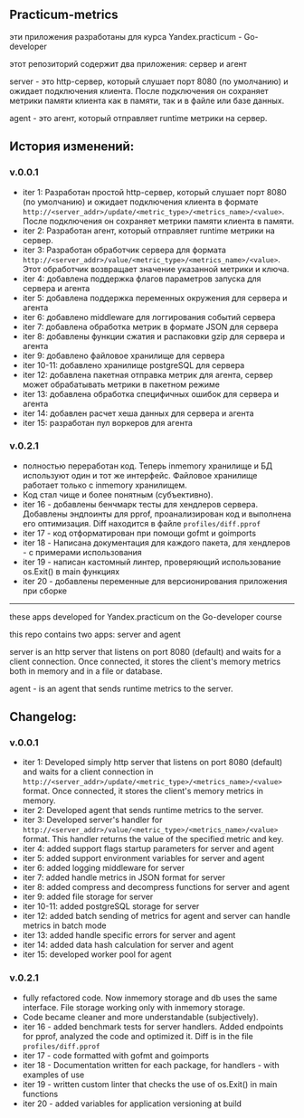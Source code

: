 ##



## Practicum-metrics

эти приложения разработаны для курса Yandex.practicum - Go-developer

этот репозиторий содержит два приложения: сервер и агент

server - это http-сервер, который слушает порт 8080 (по умолчанию) и ожидает подключения клиента. После подключения он сохраняет метрики памяти клиента как в памяти, так и в файле или базе данных.

agent - это агент, который отправляет runtime метрики на сервер.

## История изменений:

### v.0.0.1

- iter 1: Разработан простой http-сервер, который слушает порт 8080 (по умолчанию) и ожидает подключения клиента в формате ```http://<server_addr>/update/<metric_type>/<metrics_name>/<value>```. После подключения он сохраняет метрики памяти клиента в памяти.
- iter 2: Разработан агент, который отправляет runtime метрики на сервер.
- iter 3: Разработан обработчик сервера для формата ```http://<server_addr>/value/<metric_type>/<metrics_name>/<value>```. Этот обработчик возвращает значение указанной метрики и ключа.
- iter 4: добавлена поддержка флагов параметров запуска для сервера и агента
- iter 5: добавлена поддержка переменных окружения для сервера и агента
- iter 6: добавлено middleware для логгирования событий сервера
- iter 7: добавлена обработка метрик в формате JSON для сервера
- iter 8: добавлены функции сжатия и распаковки gzip для сервера и агента
- iter 9: добавлено файловое хранилище для сервера
- iter 10-11: добавлено хранилище postgreSQL для сервера
- iter 12: добавлена пакетная отправка метрик для агента, сервер может обрабатывать метрики в пакетном режиме
- iter 13: добавлена обработка специфичных ошибок для сервера и агента
- iter 14: добавлен расчет хеша данных для сервера и агента
- iter 15: разработан пул воркеров для агента

### v.0.2.1

- полностью переработан код. Теперь inmemory хранилище и БД используют один и тот же интерфейс. Файловое хранилище работает только с inmemory хранилищем.
- Код стал чище и более понятным (субъективно).
- iter 16 - добавлены бенчмарк тесты для хендлеров сервера. Добавлены эндпоинты для pprof, проанализирован код и выполнена его оптимизация. Diff находится в файле ```profiles/diff.pprof```
- iter 17 - код отформатирован при помощи gofmt и goimports
- iter 18 - Написана документация для каждого пакета, для хендлеров - с примерами использования
- iter 19 - написан кастомный линтер, проверяющий использование os.Exit() в main функциях
- iter 20 - добавлены переменные для версионирования приложения при сборке

--------------------

these apps developed for Yandex.practicum on the Go-developer course

this repo contains two apps: server and agent

server is an http server that listens on port 8080 (default) and waits for a client connection. Once connected, it stores the client's memory metrics both in memory and in a file or database.

agent - is an agent that sends runtime metrics to the server.

## Changelog:

### v.0.0.1

- iter 1: Developed simply http server that listens on port 8080 (default) and waits for a client connection in ```http://<server_addr>/update/<metric_type>/<metrics_name>/<value>``` format. Once connected, it stores the client's memory metrics in memory.
- iter 2: Developed agent that sends runtime metrics to the server.
- iter 3: Developed server's handler for ```http://<server_addr>/value/<metric_type>/<metrics_name>/<value>``` format. This handler returns the value of the specified metric and key.
- iter 4: added support flags startup parameters for server and agent
- iter 5: added support environment variables for server and agent
- iter 6: added logging middleware for server
- iter 7: added handle metrics in JSON format for server
- iter 8: added compress and decompress functions for server and agent
- iter 9: added file storage for server
- iter 10-11: added postgreSQL storage for server
- iter 12: added batch sending of metrics for agent and server can handle metrics in batch mode
- iter 13: added handle specific errors for server and agent
- iter 14: added data hash calculation for server and agent
- iter 15: developed worker pool for agent

### v.0.2.1

- fully refactored code. Now inmemory storage and db uses the same interface. File storage working only with inmemory storage.
- Code became cleaner and more understandable (subjectively).
- iter 16 - added benchmark tests for server handlers. Added endpoints for pprof, analyzed the code and optimized it. Diff is in the file ```profiles/diff.pprof```
- iter 17 - code formatted with gofmt and goimports
- iter 18 - Documentation written for each package, for handlers - with examples of use
- iter 19 - written custom linter that checks the use of os.Exit() in main functions
- iter 20 - added variables for application versioning at build




